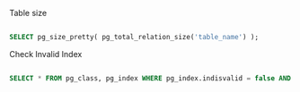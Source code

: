 Table size

```sql

SELECT pg_size_pretty( pg_total_relation_size('table_name') );
```

Check Invalid Index

```sql

SELECT * FROM pg_class, pg_index WHERE pg_index.indisvalid = false AND pg_index.indexrelid = pg_class.oid;
```

